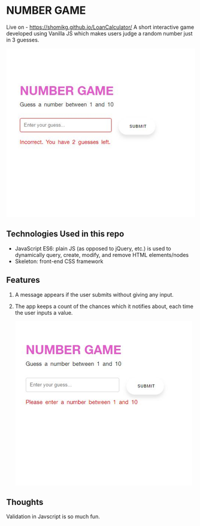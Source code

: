 # NUMBER GAME

Live on - https://shomikg.github.io/LoanCalculator/
A short interactive game developed using Vanilla JS which makes users judge a random number just in 3 guesses.

![Web application with text input values inputted](screenshot.JPG)

## Technologies Used in this repo

* JavaScript ES6: plain JS (as opposed to jQuery, etc.) is used to dynamically query, create, modify, and remove HTML elements/nodes
* Skeleton: front-end CSS framework

## Features

1. A message appears if the user submits without giving any input.

2. The app keeps a count of the chances which it notifies about, each time the user inputs a value.

   ![Error message appears if any of the form inputs are left blank](screenshot2.JPG)

## Thoughts

Validation in Javscript is so much fun.
